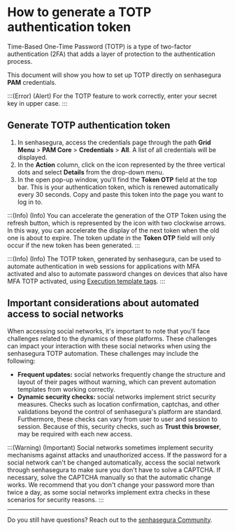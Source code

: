 # How to generate a TOTP authentication token

Time-Based One-Time Password (TOTP) is a type of two-factor authentication (2FA) that adds a layer of protection to the authentication process.

This document will show you how to set up TOTP directly on senhasegura **PAM** credentials.

:::(Error) (Alert)
For the TOTP feature to work correctly, enter your secret key in upper case.
:::

## Generate TOTP authentication token

1. In senhasegura, access the credentials page through the path **Grid Menu** > **PAM Core** > **Credentials** > **All**. A list of all credentials will be displayed.
2. In the **Action** column, click on the icon represented by the three vertical dots and select **Details** from the drop-down menu.
3. In the open pop-up window, you'll find the **Token OTP** field at the top bar. This is your authentication token, which is renewed automatically every 30 seconds. Copy and paste this token into the page you want to log in to.

:::(Info) (Info)
You can accelerate the generation of the OTP Token using the refresh button, which is represented by the icon with two clockwise arrows. In this way, you can accelerate the display of the next token when the old one is about to expire. The token update in the **Token OTP** field will only occur if the new token has been generated.
:::

:::(Info) (Info)
The TOTP token, generated by senhasegura, can be used to automate authentication in web sessions for applications with MFA activated and also to automate password changes on devices that also have MFA TOTP activated, using [Execution template tags](/docs/en/execution-template-tags).
:::

## Important considerations about automated access to social networks

When accessing social networks, it's important to note that you'll face challenges related to the dynamics of these platforms. These challenges can impact your interaction with these social networks when using the senhasegura TOTP automation. These challenges may include the following:

* **Frequent updates:** social networks frequently change the structure and layout of their pages without warning, which can prevent automation templates from working correctly.
* **Dynamic security checks:** social networks implement strict security measures. Checks such as location confirmation, captchas, and other validations beyond the control of senhasegura's platform are standard. Furthermore, these checks can vary from user to user and session to session. Because of this, security checks, such as **Trust this browser**, may be required with each new access.

:::(Warning) (Important)
Social networks sometimes implement security mechanisms against attacks and unauthorized access. If the password for a social network can't be changed automatically, access the social network through senhasegura to make sure you don't have to solve a CAPTCHA. If necessary, solve the CAPTCHA manually so that the automatic change works. We recommend that you don't change your password more than twice a day, as some social networks implement extra checks in these scenarios for security reasons.
:::

---

Do you still have questions? Reach out to the [senhasegura Community](https://community.senhasegura.io/).
